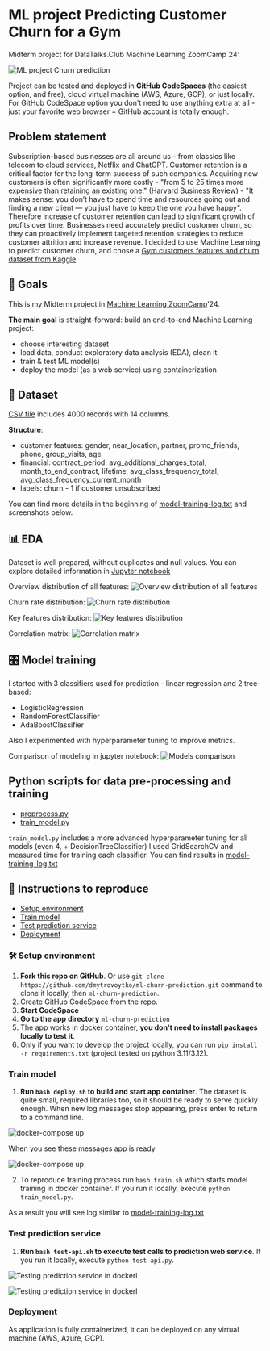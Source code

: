 # ML project Predicting Customer Churn for a Gym

Midterm project for DataTalks.Club Machine Learning ZoomCamp`24:

![ML project Churn prediction](/EDA/feature-importance.png)

Project can be tested and deployed in **GitHub CodeSpaces** (the easiest option, and free), cloud virtual machine (AWS, Azure, GCP), or just locally.
For GitHub CodeSpace option you don't need to use anything extra at all - just your favorite web browser + GitHub account is totally enough.

## Problem statement

Subscription-based businesses are all around us - from classics like telecom to cloud services, Netflix and ChatGPT. Customer retention is a critical factor for the long-term success of such companies. Acquiring new customers is often significantly more costly - "from 5 to 25 times more expensive than retaining an existing one." (Harvard Business Review) - "It makes sense: you don’t have to spend time and resources going out and finding a new client — you just have to keep the one you have happy". Therefore increase of customer retention can lead to significant growth of profits over time. 
Businesses need accurately predict customer churn, so they can proactively implement targeted retention strategies to reduce customer attrition and increase revenue.
I decided to use Machine Learning to predict customer churn, and chose a [Gym customers features and churn dataset from Kaggle](https://www.kaggle.com/datasets/adrianvinueza/gym-customers-features-and-churn).

## 🎯 Goals

This is my Midterm project in [Machine Learning ZoomCamp](https://github.com/DataTalksClub/machine-learning-zoomcamp)'24.

**The main goal** is straight-forward: build an end-to-end Machine Learning project:
- choose interesting dataset
- load data, conduct exploratory data analysis (EDA), clean it
- train & test ML model(s)
- deploy the model (as a web service) using containerization

## 🔢 Dataset

[CSV file](/data/gym_churn_us.csv) includes 4000 records with 14 columns.

**Structure**: 
- customer features: gender, near_location, partner, promo_friends, phone, group_visits, age
- financial: contract_period, avg_additional_charges_total, month_to_end_contract, lifetime, avg_class_frequency_total, avg_class_frequency_current_month
- labels: churn - 1 if customer unsubscribed

You can find more details in the beginning of [model-training-log.txt](/model-training-log.txt) and screenshots below.

## 📊 EDA

Dataset is well prepared, without duplicates and null values.
You can explore detailed information in [Jupyter notebook](/churn-prediction-3.ipynb)

Overview distribution of all features:
![Overview distribution of all features](/EDA/distribution-high-view.jpg)

Churn rate distribution:
![Churn rate distribution](/EDA/churn-distribution-overview.png)

Key features distribution:
![Key features distribution](/EDA/feature-importance.png)

Correlation matrix:
![Correlation matrix](/EDA/correlation-heatmap.png)

## 🎛 Model training

I started with 3 classifiers used for prediction - linear regression and 2 tree-based:
- LogisticRegression
- RandomForestClassifier
- AdaBoostClassifier

Also I experimented with hyperparameter tuning to improve metrics.

Comparison of modeling in jupyter notebook:
![Models comparison](/EDA/model-comparison.png)

## Python scripts for data pre-processing and training

- [preprocess.py](/prediction_service/preprocess.py)
- [train_model.py](/prediction_service/train_model.py)

`train_model.py` includes a more advanced hyperparameter tuning for all models (even 4, + DecisionTreeClassifier)
I used GridSearchCV and measured time for training each classifier.
You can find results in [model-training-log.txt](/model-training-log.txt)


## 🚀 Instructions to reproduce

- [Setup environment](#hammer_and_wrench-setup-environment)
- [Train model](#train-model)
- [Test prediction service](#test-prediction-service)
- [Deployment](#deployment)


### :hammer_and_wrench: Setup environment

1. **Fork this repo on GitHub**. Or use `git clone https://github.com/dmytrovoytko/ml-churn-prediction.git` command to clone it locally, then `ml-churn-prediction`.
2. Create GitHub CodeSpace from the repo.
3. **Start CodeSpace**
4. **Go to the app directory** `ml-churn-prediction`
5. The app works in docker container, **you don't need to install packages locally to test it**.
6. Only if you want to develop the project locally, you can run `pip install -r requirements.txt` (project tested on python 3.11/3.12).

### Train model

1. **Run `bash deploy.sh` to build and start app container**. The dataset is quite small, required libraries too, so it should be ready to serve quickly enough. When new log messages stop appearing, press enter to return to a command line.

![docker-compose up](/screenshots/docker-compose-00.png)

When you see these messages app is ready

![docker-compose up](/screenshots/docker-compose-01.png)

2. To reproduce training process run `bash train.sh` which starts model training in docker container. If you run it locally, execute `python train_model.py`. 

As a result you will see log similar to [model-training-log.txt](/model-training-log.txt)

### Test prediction service

1. **Run `bash test-api.sh` to execute test calls to prediction web service**. If you run it locally, execute `python test-api.py`. 

![Testing prediction service in dockerl](/screenshots/prediction-service-test-1.png)

![Testing prediction service in dockerl](/screenshots/prediction-service-test-dataset-1.png)


### Deployment

As application is fully containerized, it can be deployed on any virtual machine (AWS, Azure, GCP).

